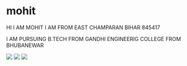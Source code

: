# mohit
<html>
  <head></head>
  <body>
    <p>HI I AM MOHIT I AM FROM EAST CHAMPARAN BIHAR 845417</p>
    <p>I AM PURSUING B.TECH FROM GANDHI ENGINEERIG COLLEGE FROM BHUBANEWAR</p>
    <img src="https://tse4.mm.bing.net/th?id=OIP.PrXlVJuNUy8E-91yv60PQgHaDz&pid=Api&P=0&h=180">
    <img src="https://th.bing.com/th/id/OIP.OUcDvkGNciU1dFjzDznz7AHaEE?pid=ImgDet&rs=1">
    <img src="https://www.google.com/imgres?imgurl=https%3A%2F%2Ffoundations.projectpythia.org%2F_images%2FGitHub-logo.png&tbnid=ECqRgpVdvbaoQM&vet=12ahUKEwiB_Ov0nemBAxVy2jgGHbsJAisQMygBegQIARBv..i&imgrefurl=https%3A%2F%2Ffoundations.projectpythia.org%2Ffoundations%2Fgithub%2Fwhat-is-github.html&docid=OcYRdSEZbChkgM&w=3840&h=2160&q=github&ved=2ahUKEwiB_Ov0nemBAxVy2jgGHbsJAisQMygBegQIARBv">
  </body>
</html>
